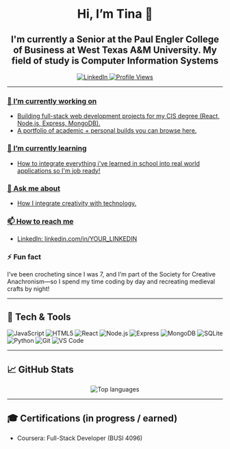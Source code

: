 <h1 align="center">Hi, I’m Tina 👋</h1>
<h2 align="center">I'm currently a Senior at the Paul Engler College of Business at West Texas A&M University. My field of study is Computer Information Systems</h2>

<p align="center">
  <a href="[https://www.linkedin.com/in/YOUR_LINKEDIN](https://www.linkedin.com/in/tina-coppedge-computer-information-systems/)"> 
    <img alt="LinkedIn" src="https://img.shields.io/badge/LinkedIn-0077B5?logo=linkedin&logoColor=white">
  <img alt="Profile Views" src="https://komarev.com/ghpvc/?username=Tina4292&label=Profile%20views&color=808080">
</p>

---

### 🔭 I’m currently working on
- Building full-stack web development projects for my CIS degree (React, Node.js, Express, MongoDB).
- A portfolio of academic + personal builds you can browse here.

### 🌱 I’m currently learning
- How to integrate everything i've learned in school into real world applications so I'm job ready!

### 💬 Ask me about
- How I integrate creativity with technology.

### 📫 How to reach me
- LinkedIn: [linkedin.com/in/YOUR_LINKEDIN](https://www.linkedin.com/in/tina-coppedge-computer-information-systems/)  

### ⚡ Fun fact
I’ve been crocheting since I was 7, and I’m part of the Society for Creative Anachronism—so I spend my time coding by day and recreating medieval crafts by night!

---

## 🧰 Tech & Tools
<p>
  <img alt="JavaScript" src="https://img.shields.io/badge/JavaScript-F7DF1E?logo=javascript&logoColor=000">
  <img alt="HTML5" src="https://img.shields.io/badge/HTML5-E34F26?logo=html5&logoColor=fff">
  <img alt="React" src="https://img.shields.io/badge/React-61DAFB?logo=react&logoColor=000">
  <img alt="Node.js" src="https://img.shields.io/badge/Node.js-339933?logo=node.js&logoColor=fff">
  <img alt="Express" src="https://img.shields.io/badge/Express-000000?logo=express&logoColor=fff">
  <img alt="MongoDB" src="https://img.shields.io/badge/MongoDB-47A248?logo=mongodb&logoColor=fff">
  <img alt="SQLite" src="https://img.shields.io/badge/SQLite-003B57?logo=sqlite&logoColor=fff">
  <img alt="Python" src="https://img.shields.io/badge/Python-3776AB?logo=python&logoColor=fff">
  <img alt="Git" src="https://img.shields.io/badge/Git-F05032?logo=git&logoColor=fff">
  <img alt="VS Code" src="https://img.shields.io/badge/VS%20Code-007ACC?logo=visualstudiocode&logoColor=fff">
</p>

---

## 📈 GitHub Stats
<p align="center">
  <img 
    src="https://github-readme-stats.vercel.app/api/top-langs/?username=Tina4292&layout=compact" 
    alt="Top languages"
  />
</p>

<!-- Optional: Streaks (sometimes rate-limited)
<p align="center">
  <img src="https://streak-stats.demolab.com?user=YOUR_GITHUB_USERNAME" alt="GitHub Streak"/>
</p>
-->

---

## 🎓 Certifications (in progress / earned)
- Coursera: Full-Stack Developer (BUSI 4096) <!-- add links if you want -->
<!--
**Tina4292/tina4292** is a ✨ _special_ ✨ repository because its `README.md` (this file) appears on your GitHub profile.

Here are some ideas to get you started:

- 🔭 I’m currently working on ...
- 🌱 I’m currently learning ...
- 👯 I’m looking to collaborate on ...
- 🤔 I’m looking for help with ...
- 💬 Ask me about ...
- 📫 How to reach me: ...
- 😄 Pronouns: ...
- ⚡ Fun fact: ...


## Hi, I'm Tina 👋

- 🔭 I’m currently working on building full-stack web development projects for my CIS degree (React, Node.js, Express, MongoDB)
- 🌱 I’m currently learning how to integrate everything i've learned in school into real world applications so I'm job ready!
- 💬 Ask me about how I integrate creativity with technology
- 📫 How to reach me: [LinkedIn](https://www.linkedin.com/in/tina-coppedge-computer-information-systems/)
- 😄 Pronouns: She/Her
- ⚡ Fun fact: I’ve been crocheting since I was 7, and I’m part of the Society for Creative Anachronism—so I spend my time coding by day and recreating medieval crafts by night!
-->

